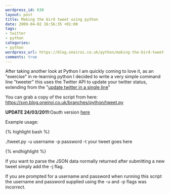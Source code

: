 ```yaml
--- 
wordpress_id: 630
layout: post
title: Making the bird tweet using python
date: 2009-04-02 16:56:35 +01:00
tags: 
- twitter
- python
categories: 
- python
wordpress_url: https://blog.oneiroi.co.uk/python/making-the-bird-tweet-using-python
comments: true
---
```

After taking another look at Python I am quickly coming to love it, as an "exercise" in re-learning python I decided to write a very simple command line "tweeter" this uses the Twitter API to update your twitter status, extending from the "<a href="https://blog.oneiroi.co.uk/linux/update-twitter-in-a-single-line">update twitter in a single line</a>"

You can grab a copy of the script from here: <a href="https://svn.blog.oneiroi.co.uk/branches/python/tweet.py">https://svn.blog.oneiroi.co.uk/branches/python/tweet.py</a>

<strong>UPDATE 24/03/2011:</strong>Oauth version <a href="https://github.com/Oneiroi/nagios_addons/blob/master/twitter/nagios_bot.py">here</a>

Example usage:

{% highlight bash %}


./tweet.py -u username -p password -t your tweet goes here


{% endhighlight %}

If you want to parse the JSON data normally returned after submitting a new tweet simply add the -j flag.

If you are prompted for a username and password when running this script the username and password supplied using the -u and -p flags was incorrect.






